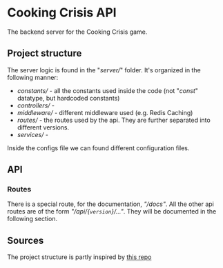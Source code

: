 # Cooking Crisis API

The backend server for the Cooking Crisis game.

## Project structure

The server logic is found in the "_server/_" folder. It's organized in the following manner:

- _constants/_ - all the constants used inside the code (not "_const_" datatype, but hardcoded constants)
- _controllers/_ - <!-- TODO - add information -->
- _middleware/_ - different middleware used (e.g. Redis Caching)
- _routes/_ - the routes used by the api. They are further separated into different versions.
- _services/_ -  <!-- TODO - add information -->

Inside the configs file we can found different configuration files. <!-- TODO - whether all of them are included in the repository (if the contains keys, etc..) -->

## API

### Routes

There is a special route, for the documentation, _"/docs"_. All the other api routes are of the form _"/api/{`version`}/..."_. They will be documented in the following section.

<!-- TODO - add the routes -->

## Sources

The project structure is partly inspired by [this repo](https://github.com/kelyvin/express-env-example)